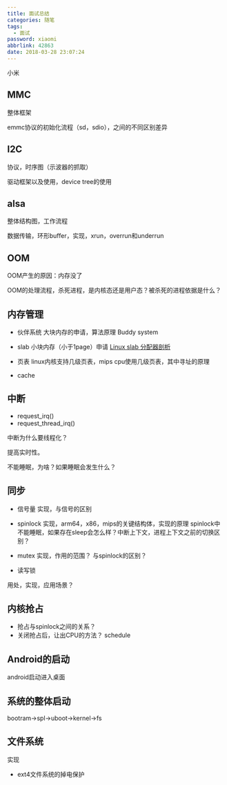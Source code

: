```yaml
---
title: 面试总结
categories: 随笔
tags:
  - 面试
password: xiaomi
abbrlink: 42863
date: 2018-03-28 23:07:24
---
```



小米
<!--more-->
## MMC

整体框架

emmc协议的初始化流程（sd，sdio），之间的不同区别差异

## I2C

协议，时序图（示波器的抓取）

驱动框架以及使用，device tree的使用

## alsa

整体结构图，工作流程

数据传输，环形buffer，实现，xrun，overrun和underrun

## OOM

OOM产生的原因：内存没了

OOM的处理流程，杀死进程，是内核态还是用户态？被杀死的进程依据是什么？

## 内存管理

* 伙伴系统
大块内存的申请，算法原理 Buddy system

* slab
小块内存（小于1page）申请
[Linux slab 分配器剖析](https://www.ibm.com/developerworks/cn/linux/l-linux-slab-allocator/)

* 页表
linux内核支持几级页表，mips cpu使用几级页表，其中寻址的原理

* cache

## 中断

* request_irq()
* request_thread_irq()

中断为什么要线程化？

提高实时性。

不能睡眠，为啥？如果睡眠会发生什么？

## 同步

* 信号量
实现，与信号的区别

* spinlock
实现，arm64，x86，mips的关键结构体，实现的原理
spinlock中不能睡眠，如果存在sleep会怎么样？中断上下文，进程上下文之前的切换区别？

* mutex
实现，作用的范围？
与spinlock的区别？

* 读写锁

用处，实现，应用场景？

## 内核抢占

* 抢占与spinlock之间的关系？
* 关闭抢占后，让出CPU的方法？ schedule

## Android的启动

android启动进入桌面

## 系统的整体启动

bootram->spl->uboot->kernel->fs

## 文件系统

实现

* ext4文件系统的掉电保护
